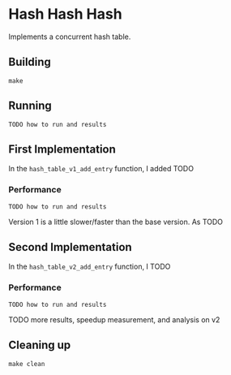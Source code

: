 # Hash Hash Hash
Implements a concurrent hash table.

## Building
```shell
make
```

## Running
```shell
TODO how to run and results
```

## First Implementation
In the `hash_table_v1_add_entry` function, I added TODO

### Performance
```shell
TODO how to run and results
```
Version 1 is a little slower/faster than the base version. As TODO

## Second Implementation
In the `hash_table_v2_add_entry` function, I TODO

### Performance
```shell
TODO how to run and results
```

TODO more results, speedup measurement, and analysis on v2

## Cleaning up
```shell
make clean
```